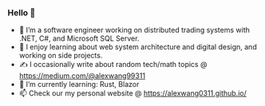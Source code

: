 ### Hello 👋
- 🏦 I’m a software engineer working on distributed trading systems with .NET, C#, and Microsoft SQL Server.
- 🤔 I enjoy learning about web system architecture and digital design, and working on side projects.
- ✍ I occasionally write about random tech/math topics @ https://medium.com/@alexwang99311
- 🌱 I’m currently learning: Rust, Blazor
- 📫 Check our my personal website @ https://alexwang0311.github.io/
<!--
**alexwang0311/alexwang0311** is a ✨ _special_ ✨ repository because its `README.md` (this file) appears on your GitHub profile.

Here are some ideas to get you started:


- 🌱 I’m currently learning ...
- 👯 I’m looking to collaborate on ...
- 🤔 I’m looking for help with ...
- 💬 Ask me about ...
- 📫 How to reach me: ...
- 😄 Pronouns: ...
- ⚡ Fun fact: ...
-->
